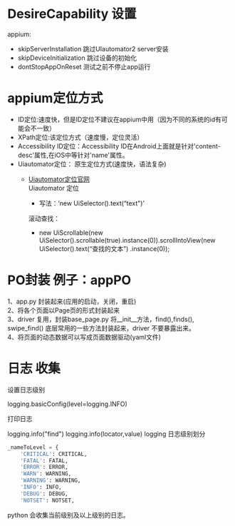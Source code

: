 # DesireCapability 设置

appium:

* skipServerInstallation 跳过UIautomator2 server安装
* skipDeviceInitialization 跳过设备的初始化
* dontStopAppOnReset 测试之前不停止app运行

# appium定位方式

* ID定位:速度快，但是ID定位不建议在appium中用（因为不同的系统的id有可能会不一致）
* XPath定位:该定位方式（速度慢，定位灵活）
* Accessibility ID定位：Accessibility ID在Android上面就是针对'content-desc'属性,在iOS中等针对'name'属性。
* Uiautomator定位： 原生定位方式(速度快，语法复杂)
    * [Uiautomator定位官网](https://developer.android.com/reference/android/support/test/uiautomator/UiSelector.html)  
      Uiautomator 定位
        * 写法：’new UiSelector().text(“text")’

      滚动查找：
        * new UiScrollable(new UiSelector().scrollable(true).instance(0)).scrollIntoView(new UiSelector().text(“查找的文本”)
          .instance(0));

# PO封装 例子：appPO

1、app.py 封装起来(应用的启动，关闭，重启)  
2、将各个页面以Page页的形式封装起来   
3、driver 复用，封装base_page.py 将__init__方法，find(),finds(), swipe_find() 底层常用的一些方法封装起来，driver 不要暴露出来。   
4、将页面的动态数据可以写成页面数据驱动(yaml文件)

# 日志 收集

设置日志级别

logging.basicConfig(level=logging.INFO)

打印日志

logging.info("find")
logging.info(locator,value)
logging 日志级别划分

```python
_nameToLevel = {
    'CRITICAL': CRITICAL,
    'FATAL': FATAL,
    'ERROR': ERROR,
    'WARN': WARNING,
    'WARNING': WARNING,
    'INFO': INFO,
    'DEBUG': DEBUG,
    'NOTSET': NOTSET,
```

python 会收集当前级别及以上级别的日志。